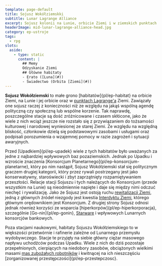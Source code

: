 ```yaml
---
template: page-default
title: Sojusz Wokółziemskki
subtitle: Lunar Lagrange Alliance
excerpt: Sojusz kolonii na Lunie, orbicie Ziemi i w ziemskich punktach Lagrange'a
headerImage: mid-lunar-lagrange-alliance-head.jpg
category: ep-ustroje
tags:
  - rpg
slots:
  aside:
    - type: static
      content: |
        ## Memy
        Odzyskanie Ziemi
        ## Główne habitaty
        - Erato ([Luna](#))
        - Świadectwo (Orbita [Ziemi](#))
---
```

**Sojusz Wokółziemski** to małe grono [habitatów]{pl/ep-habitat} na orbicie Ziemi, na Lunie i jej orbicie oraz w [punktach Lagrange'a](http://pl.wikipedia.org/wiki/Punkt_libracyjny) Ziemi. Zawiązały one sojusz raczej z konieczności niż ze względu na jakąś wspólną agendę polityczną czy społeczną lub wspólne korzenie. Tak naprawdę, poszczególne stacje są dość zróżnicowane i czasem skłócone, jako że wiele z nich wciąż jeszcze nie rozstało się z przywiązaniem do tożsamości kulturowej i narodowej wyniesionej ze starej Ziemi. Ze względu na względną bliskość, członkowie dzielą się podstawowymi zasobami i usługami oraz podpisali porozumienia o wzajemnej pomocy w razie zagrożeń i sytuacji awaryjnych.

Przed [Upadkiem]{pl/ep-upadek} wiele z tych habitatów było uważanych za jedne z najbardziej wpływowych baz pozaziemskich. Jednak po Upadku i wzroście znaczenia [Konsorcjum Planetarnego]{pl/ep-konsorcjum-planetarne}, który po nim nastąpił, Sojusz Wokółziemski stał się politycznym graczem drugiej kategorii, który przez rywali postrzegany jest jako konserwatywny, staroświecki i zbyt zaprzątnięty rozpamiętywaniem przeszłości. Relacje stacji Sojuszu i tych należących do Konsorcjum (przede wszystkim na Lunie) są nieodmiennie napięte i daje się między nimi odczuć niechęć i rywalizację. Jako że Sojusz jest ostoją ruchu [rewitalizacji Ziemi](Rewitalizatorzy.md "Aktywiści dążący do oczyszczenia i odzyskania Ziemi"), jedną z głównych źródeł niezgody jest kwestia [Interdyktu Ziemi](#), którego głównym orędownikiem jest Konsorcjum. Z drugiej strony Sojusz odnosi jednak również korzyści ze wsparcia [hiperkorpów]{pl/ep-hiperkorporacja}, szczególnie [Go-nin]{pl/ep-gonin}, [Starware](Starware.md "Robotyka, Inżynieria lotnicza, Konstrukcja habitatów ") i wpływowych Lunarnych konsorcjów bankowych.

Poza stacjami naukowymi, habitaty Sojuszu Wokółziemskiego to w większości przetwórnie i rafinerie zależne od Lunarnego przemysłu wydobywczego. Stacje te przyjęły na siebie główny ciężar masowego napływu uchodźców podczas Upadku. Wiele z nich do dziś pozostaje przepełnionych, cierpiących na niedobory zasobów, obciążonych wielkimi masami [mas zubożałych robotników](#) i kwitnącej na ich nieszczęściu [zorganizowanej przestępczości]{pl/ep-przestepczosc}.
